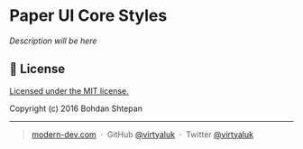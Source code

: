 # Paper UI Core Styles

*Description will be here*

## :green_book: License

[Licensed under the MIT license.](https://github.com/paper-ui/core-styles/blob/master/LICENSE)

Copyright (c) 2016 Bohdan Shtepan

---

> [modern-dev.com](http://modern-dev.com) &nbsp;&middot;&nbsp;
> GitHub [@virtyaluk](https://github.com/virtyaluk) &nbsp;&middot;&nbsp;
> Twitter [@virtyaluk](https://twitter.com/virtyaluk)
